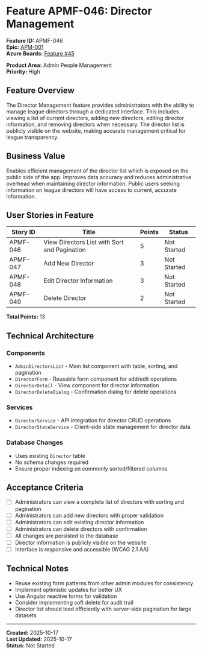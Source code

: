 # Feature APMF-046: Director Management

**Feature ID:** APMF-046  
**Epic:** [APM-001](../../epics/APM-001-admin-people-management.md)  
**Azure Boards:** [Feature #45](https://dev.azure.com/rsalit1516/Hoops/_workitems/edit/45)

**Product Area:** Admin People Management  
**Priority:** High

## Feature Overview

The Director Management feature provides administrators with the ability to manage league directors through a dedicated interface. This includes viewing a list of current directors, adding new directors, editing director information, and removing directors when necessary. The director list is publicly visible on the website, making accurate management critical for league transparency.

## Business Value

Enables efficient management of the director list which is exposed on the public side of the app. Improves data accuracy and reduces administrative overhead when maintaining director information. Public users seeking information on league directors will have access to current, accurate information.

## User Stories in Feature

| Story ID | Title                                        | Points | Status      |
| -------- | -------------------------------------------- | ------ | ----------- |
| APMF-046 | View Directors List with Sort and Pagination | 5      | Not Started |
| APMF-047 | Add New Director                             | 3      | Not Started |
| APMF-048 | Edit Director Information                    | 3      | Not Started |
| APMF-049 | Delete Director                              | 2      | Not Started |

**Total Points:** 13

## Technical Architecture

### Components

- `AdminDirectorsList` - Main list component with table, sorting, and pagination
- `DirectorForm` - Reusable form component for add/edit operations
- `DirectorDetail` - View component for director information
- `DirectorDeleteDialog` - Confirmation dialog for delete operations

### Services

- `DirectorService` - API integration for director CRUD operations
- `DirectorStateService` - Client-side state management for director data

### Database Changes

- Uses existing `Director` table
- No schema changes required
- Ensure proper indexing on commonly sorted/filtered columns

## Acceptance Criteria

- [ ] Administrators can view a complete list of directors with sorting and pagination
- [ ] Administrators can add new directors with proper validation
- [ ] Administrators can edit existing director information
- [ ] Administrators can delete directors with confirmation
- [ ] All changes are persisted to the database
- [ ] Director information is publicly visible on the website
- [ ] Interface is responsive and accessible (WCAG 2.1 AA)

## Technical Notes

- Reuse existing form patterns from other admin modules for consistency
- Implement optimistic updates for better UX
- Use Angular reactive forms for validation
- Consider implementing soft delete for audit trail
- Director list should load efficiently with server-side pagination for large datasets

---

**Created:** 2025-10-17  
**Last Updated:** 2025-10-17  
**Status:** Not Started
